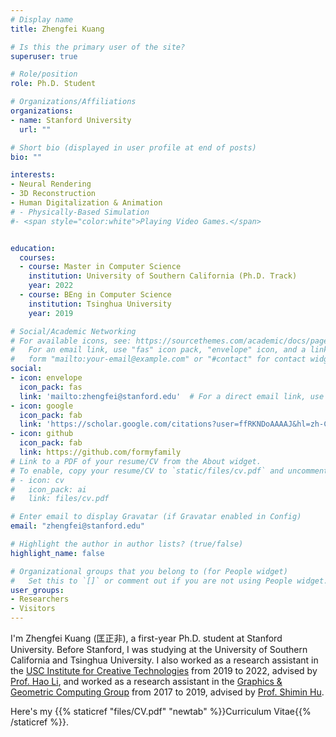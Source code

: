 ```yaml
---
# Display name
title: Zhengfei Kuang

# Is this the primary user of the site?
superuser: true

# Role/position
role: Ph.D. Student

# Organizations/Affiliations
organizations:
- name: Stanford University
  url: ""

# Short bio (displayed in user profile at end of posts)
bio: ""

interests:
- Neural Rendering
- 3D Reconstruction
- Human Digitalization & Animation
# - Physically-Based Simulation
#- <span style="color:white">Playing Video Games.</span>


education:
  courses:  
  - course: Master in Computer Science  
    institution: University of Southern California (Ph.D. Track)
    year: 2022
  - course: BEng in Computer Science
    institution: Tsinghua University
    year: 2019

# Social/Academic Networking
# For available icons, see: https://sourcethemes.com/academic/docs/page-builder/#icons
#   For an email link, use "fas" icon pack, "envelope" icon, and a link in the
#   form "mailto:your-email@example.com" or "#contact" for contact widget.
social:
- icon: envelope
  icon_pack: fas
  link: 'mailto:zhengfei@stanford.edu'  # For a direct email link, use "mailto:test@example.org".
- icon: google
  icon_pack: fab
  link: 'https://scholar.google.com/citations?user=ffRKNDoAAAAJ&hl=zh-CN'  # For a direct email link, use "mailto:test@example.org".
- icon: github
  icon_pack: fab
  link: https://github.com/formyfamily
# Link to a PDF of your resume/CV from the About widget.
# To enable, copy your resume/CV to `static/files/cv.pdf` and uncomment the lines below.
# - icon: cv
#   icon_pack: ai
#   link: files/cv.pdf

# Enter email to display Gravatar (if Gravatar enabled in Config)
email: "zhengfei@stanford.edu"

# Highlight the author in author lists? (true/false)
highlight_name: false

# Organizational groups that you belong to (for People widget)
#   Set this to `[]` or comment out if you are not using People widget.
user_groups:
- Researchers
- Visitors
---
```


I'm Zhengfei Kuang (匡正非), a first-year Ph.D. student at Stanford University. Before Stanford, I was studying at the University of Southern California and Tsinghua University. I also worked as a research assistant in the <a href="https://ict.usc.edu/">USC Institute for Creative Technologies</a> from 2019 to 2022, advised by <a href="https://cg.cs.tsinghua.edu.cn/#people.htm">Prof. Hao Li</a>, and worked as a research assistant in the <a href="https://cg.cs.tsinghua.edu.cn/">Graphics & Geometric Computing Group</a> from 2017 to 2019, advised by <a href="https://cg.cs.tsinghua.edu.cn/#people.htm">Prof. Shimin Hu</a>. 

Here's my {{% staticref "files/CV.pdf" "newtab" %}}Curriculum Vitae{{% /staticref %}}.


